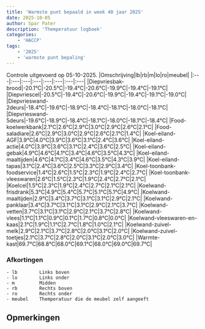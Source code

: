 ```yaml
---
title: 'Warmste punt bepaald in week 40 jaar 2025'
date: 2025-10-05
author: Spar Pater
description: 'Themperatuur logboek'
categories:
    - 'HACCP'
tags:
    - '2025'
    - 'warmste punt bepaling'
---
```

Controle uitgevoerd op 05-10-2025.
|Omschrijving|lb|rb|m|lo|ro|meubel|
|:---|:---|:---|:---|:---|:---|:---|:---|
|Diepvriesbak-brood|-20.1°C|-20.5°C|-19.4°C|-20.6°C|-19.9°C|-19.4°C|-19.1°C|
|Diepvriescel|-20.5°C|-19.4°C|-20.6°C|-19.9°C|-19.4°C|-19.1°C|-19.0°C|
|Diepvrieswand-2deurs|-18.4°C|-19.6°C|-18.9°C|-18.4°C|-18.1°C|-18.0°C|-18.1°C|
|Diepvrieswand-5deurs|-19.6°C|-18.9°C|-18.4°C|-18.1°C|-18.0°C|-18.1°C|-18.4°C|
|Food-koelwerkbank|2.1°C|2.6°C|2.9°C|3.0°C|2.9°C|2.6°C|2.1°C|
|Food-saladiare|2.6°C|2.9°C|3.0°C|2.9°C|2.6°C|2.1°C|1.4°C|
|Koel-eiland-AGF|3.9°C|4.0°C|3.9°C|3.6°C|3.1°C|2.4°C|3.6°C|
|Koel-eiland-actie|4.0°C|3.9°C|3.6°C|3.1°C|2.4°C|3.6°C|2.5°C|
|Koel-eiland-gebak|4.9°C|4.6°C|4.1°C|3.4°C|4.6°C|3.5°C|4.3°C|
|Koel-eiland-maaltijden|4.6°C|4.1°C|3.4°C|4.6°C|3.5°C|4.3°C|3.9°C|
|Koel-eiland-tapas|3.1°C|2.4°C|3.6°C|2.5°C|3.3°C|2.9°C|3.4°C|
|Koel-toonbank-foodservice|1.4°C|2.6°C|1.5°C|2.3°C|1.9°C|2.4°C|2.7°C|
|Koel-toonbank-vleeswaren|2.6°C|1.5°C|2.3°C|1.9°C|2.4°C|2.7°C|2.1°C|
|Koelcel|1.5°C|2.3°C|1.9°C|2.4°C|2.7°C|2.1°C|2.1°C|
|Koelwand-frisdrank|5.3°C|4.9°C|5.4°C|5.7°C|5.1°C|5.1°C|4.9°C|
|Koelwand-maaltijden|2.9°C|3.4°C|3.7°C|3.1°C|3.1°C|2.9°C|2.1°C|
|Koelwand-panklaar|3.4°C|3.7°C|3.1°C|3.1°C|2.9°C|2.1°C|3.7°C|
|Koelwand-vetten|3.7°C|3.1°C|3.1°C|2.9°C|2.1°C|3.7°C|2.8°C|
|Koelwand-vlees|1.1°C|1.1°C|0.9°C|0.1°C|1.7°C|0.8°C|0.0°C|
|Koelwand-vleeswaren-en-kaas|2.1°C|1.9°C|1.1°C|2.7°C|1.8°C|1.0°C|2.1°C|
|Koelwand-zuivel-melk|2.9°C|2.1°C|3.7°C|2.8°C|2.0°C|3.1°C|2.0°C|
|Koelwand-zuivel-toetjes|2.1°C|3.7°C|2.8°C|2.0°C|3.1°C|2.0°C|3.0°C|
|Warmte-kast|69.7°C|68.8°C|68.0°C|69.1°C|68.0°C|69.0°C|69.7°C|

### Afkortingen
    - lb        Links boven
    - lo        Links onder
    - m         Midden
    - rb        Rechts boven
    - ro        Rechts onder
    - meubel    Themperatuur die de meubel zelf aangeeft

## Opmerkingen


